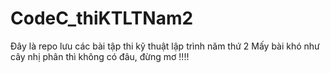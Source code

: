 # CodeC_thiKTLTNam2
  Đây là repo lưu các bài tập thi kỹ thuật lập trình năm thứ 2 
  Mấy bài khó như cây nhị phân thì không có đâu, đừng mơ !!!!
